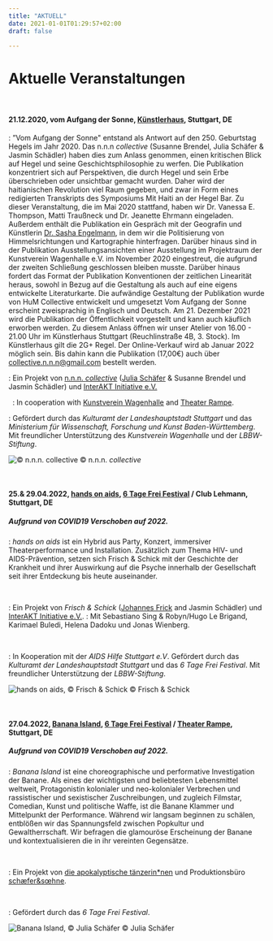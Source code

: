```yaml
---
title: "AKTUELL"
date: 2021-01-01T01:29:57+02:00
draft: false

---
```


# Aktuelle Veranstaltungen 

&nbsp;

#### **21.12.2020, vom Aufgang der Sonne, [Künstlerhaus](https://kuenstlerhaus.de/), Stuttgart, DE**
:   ”Vom Aufgang der Sonne" entstand als Antwort auf den 250. Geburtstag Hegels im Jahr 2020. Das n.n.n *collective* (Susanne Brendel, Julia Schäfer & Jasmin Schädler) haben dies zum Anlass genommen, einen kritischen Blick auf Hegel und seine Geschichtsphilosophie zu werfen. Die Publikation konzentriert sich auf Perspektiven, die durch Hegel und sein Erbe überschrieben oder unsichtbar gemacht wurden. 
Daher wird der haitianischen Revolution viel Raum gegeben, und zwar in Form eines redigierten Transkripts des Symposiums Mit Haiti an der Hegel Bar. Zu dieser Veranstaltung, die im Mai 2020 stattfand, haben wir Dr. Vanessa E. Thompson, Matti Traußneck und Dr. Jeanette Ehrmann eingeladen. Außerdem enthält die Publikation ein Gespräch mit der Geografin und Künstlerin [Dr. Sasha Engelmann](https://www.instagram.com/sasha_intheair/), in dem wir die Politisierung von Himmelsrichtungen und Kartographie hinterfragen. Darüber hinaus sind in der Publikation Ausstellungsansichten einer Ausstellung im Projektraum der Kunstverein Wagenhalle e.V. im November 2020 eingestreut, die aufgrund der zweiten Schließung geschlossen bleiben musste. 
Darüber hinaus fordert das Format der Publikation Konventionen der zeitlichen Linearität heraus, sowohl in Bezug auf die Gestaltung als auch auf eine eigens entwickelte Literaturkarte. Die aufwändige Gestaltung der Publikation wurde von HuM Collective entwickelt und umgesetzt 
Vom Aufgang der Sonne erscheint zweisprachig in Englisch und Deutsch.
Am 21. Dezember 2021 wird die Publikation der Öffentlichkeit vorgestellt und kann auch käuflich erworben werden. Zu diesem Anlass öffnen wir unser Atelier von 16.00 - 21.00 Uhr im Künstlerhaus Stuttgart (Reuchlinstraße 4B, 3. Stock). Im Künstlerhaus gilt die 2G+ Regel.
Der Online-Verkauf wird ab Januar 2022 möglich sein. Bis dahin kann die Publikation (17,00€) auch über collective.n.n.n@gmail.com bestellt werden.

:   Ein Projekt von [n.n.n. *collective*](https://www.instagram.com/_____n.n.n.____/) ([Julia Schäfer](http://www.julia-schaefer.com/) & Susanne Brendel und Jasmin Schädler) und [InterAKT Initiative e.V.](https://interakt-initiative.com/)

&nbsp;
:   In cooperation with [Kunstverein Wagenhalle](http://kunstverein-wagenhalle.de/) and [Theater Rampe](https://theaterrampe.de/).
&nbsp;

:   Gefördert durch das *Kulturamt der Landeshauptstadt Stuttgart* und das *Ministerium für Wissenschaft, Forschung und Kunst Baden-Württemberg*. Mit freundlicher Unterstützung des *Kunstverein Wagenhalle* und der *LBBW-Stiftung*. 

![© n.n.n. *collective*](/upcoming/vadsr.jpg)
© n.n.n. *collective*


&nbsp;

#### **25.& 29.04.2022, [hands on aids](https://www.6tagefrei.de/programm2021/), [6 Tage Frei Festival](https://www.6tagefrei.de/programm2021/) / Club Lehmann, Stuttgart, DE**
##### Aufgrund von COVID19 Verschoben auf 2022.
:   *hands on aids* ist ein Hybrid aus Party, Konzert, immersiver Theaterperformance und Installation. Zusätzlich zum Thema HIV- und AIDS-Prävention, setzen sich Frisch & Schick mit der Geschichte der Krankheit und ihrer Auswirkung auf die Psyche innerhalb der Gesellschaft seit ihrer Entdeckung bis heute auseinander. 

&nbsp;

:   Ein Projekt von *Frisch & Schick* ([Johannes Frick](https://johannesfrick.jimdofree.com/) and Jasmin Schädler) und [InterAKT Initiative e.V.](https://interakt-initiative.com/). 
:   Mit Sebastiano Sing & Robyn/Hugo Le Brigand, Karimael Buledi, Helena Dadoku und Jonas Wienberg.

&nbsp;

:   In Kooperation mit der *AIDS Hilfe Stuttgart e.V*. Gefördert durch das *Kulturamt der Landeshauptstadt Stuttgart* und das *6 Tage Frei Festival*. Mit freundlicher Unterstützung der *LBBW-Stiftung*. 

![hands on aids, © Frisch & Schick](/upcoming/hoa.png)
© Frisch & Schick

&nbsp;

#### **27.04.2022, [Banana Island](https://www.apocalypse.dance/projekte/banana-island),  [6 Tage Frei Festival](https://www.6tagefrei.de/programm2021/) / [Theater Rampe](https://theaterrampe.de/stuecke/banana-island/), Stuttgart, DE**
##### Aufgrund von COVID19 Verschoben auf 2022.
:   *Banana Island* ist eine choreographische und performative Investigation der Banane. Als eines der wichtigsten und beliebtesten Lebensmittel weltweit, Protagonistin kolonialer und neo-kolonialer Verbrechen und rassistischer und sexistischer Zuschreibungen, und zugleich Filmstar, Comedian, Kunst und politische Waffe, ist die Banane Klammer und Mittelpunkt der Performance. Während wir langsam beginnen zu schälen, entblößen wir das Spannungsfeld zwischen Popkultur und Gewaltherrschaft. Wir befragen die glamouröse Erscheinung der Banane und kontextualisieren die in ihr vereinten Gegensätze.

&nbsp;

:   Ein Projekt von [die apokalyptische tänzerin\*nen](https://www.apocalypse.dance/) und Produktionsbüro [schæfer&sœhne](http://www.ae-oe.de/).

&nbsp;

:   Gefördert durch das *6 Tage Frei Festival*.

![Banana Island, © Julia Schäfer](/upcoming/BI1.jpg)
© Julia Schäfer

